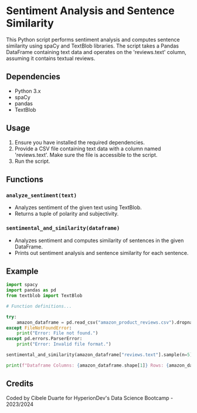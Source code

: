 # Sentiment Analysis and Sentence Similarity

This Python script performs sentiment analysis and computes sentence similarity using spaCy and TextBlob libraries. The script takes a Pandas DataFrame containing text data and operates on the 'reviews.text' column, assuming it contains textual reviews.

## Dependencies
- Python 3.x
- spaCy
- pandas
- TextBlob

## Usage
1. Ensure you have installed the required dependencies.
2. Provide a CSV file containing text data with a column named 'reviews.text'. Make sure the file is accessible to the script.
3. Run the script.

## Functions
### `analyze_sentiment(text)`
- Analyzes sentiment of the given text using TextBlob.
- Returns a tuple of polarity and subjectivity.

### `sentimental_and_similarity(dataframe)`
- Analyzes sentiment and computes similarity of sentences in the given DataFrame.
- Prints out sentiment analysis and sentence similarity for each sentence.

## Example
```python
import spacy
import pandas as pd
from textblob import TextBlob

# Function definitions...

try:
    amazon_dataframe = pd.read_csv("amazon_product_reviews.csv").dropna(subset=["reviews.text"])
except FileNotFoundError:
    print("Error: File not found.")
except pd.errors.ParserError:
    print("Error: Invalid file format.")

sentimental_and_similarity(amazon_dataframe["reviews.text"].sample(n=5))

print(f"Dataframe Columns: {amazon_dataframe.shape[1]} Rows: {amazon_dataframe.shape[0]}")
```
## Credits
Coded by Cibele Duarte for HyperionDev's Data Science Bootcamp - 2023/2024
